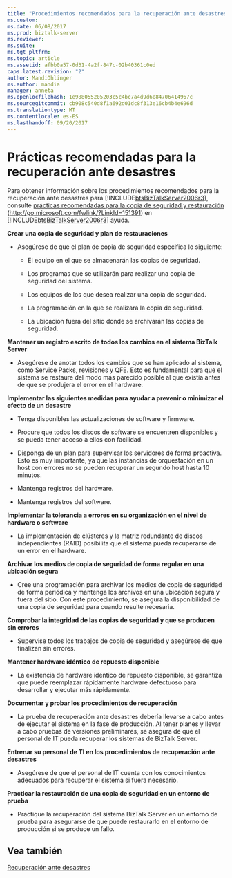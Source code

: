 ```yaml
---
title: "Procedimientos recomendados para la recuperación ante desastres | Documentos de Microsoft"
ms.custom: 
ms.date: 06/08/2017
ms.prod: biztalk-server
ms.reviewer: 
ms.suite: 
ms.tgt_pltfrm: 
ms.topic: article
ms.assetid: afbb0a57-0d31-4a2f-847c-02b40361c0ed
caps.latest.revision: "2"
author: MandiOhlinger
ms.author: mandia
manager: anneta
ms.openlocfilehash: 1e988055205203c5c4bc7a4d9d6e84706414967c
ms.sourcegitcommit: cb908c540d8f1a692d01dc8f313e16cb4b4e696d
ms.translationtype: MT
ms.contentlocale: es-ES
ms.lasthandoff: 09/20/2017
---
```

# <a name="best-practices-for-disaster-recovery"></a>Prácticas recomendadas para la recuperación ante desastres
Para obtener información sobre los procedimientos recomendados para la recuperación ante desastres para [!INCLUDE[btsBizTalkServer2006r3](../includes/btsbiztalkserver2006r3-md.md)], consulte [prácticas recomendadas para la copia de seguridad y restauración](http://go.microsoft.com/fwlink/?LinkId=151391) (http://go.microsoft.com/fwlink/?LinkId=151391) en [!INCLUDE[btsBizTalkServer2006r3](../includes/btsbiztalkserver2006r3-md.md)] ayuda.  
  
 **Crear una copia de seguridad y plan de restauraciones**  
  
-   Asegúrese de que el plan de copia de seguridad especifica lo siguiente:  
  
    -   El equipo en el que se almacenarán las copias de seguridad.  
  
    -   Los programas que se utilizarán para realizar una copia de seguridad del sistema.  
  
    -   Los equipos de los que desea realizar una copia de seguridad.  
  
    -   La programación en la que se realizará la copia de seguridad.  
  
    -   La ubicación fuera del sitio donde se archivarán las copias de seguridad.  
  
 **Mantener un registro escrito de todos los cambios en el sistema BizTalk Server**  
  
-   Asegúrese de anotar todos los cambios que se han aplicado al sistema, como Service Packs, revisiones y QFE. Esto es fundamental para que el sistema se restaure del modo más parecido posible al que existía antes de que se produjera el error en el hardware.  
  
 **Implementar las siguientes medidas para ayudar a prevenir o minimizar el efecto de un desastre**  
  
-   Tenga disponibles las actualizaciones de software y firmware.  
  
-   Procure que todos los discos de software se encuentren disponibles y se pueda tener acceso a ellos con facilidad.  
  
-   Disponga de un plan para supervisar los servidores de forma proactiva. Esto es muy importante, ya que las instancias de orquestación en un host con errores no se pueden recuperar un segundo host hasta 10 minutos.  
  
-   Mantenga registros del hardware.  
  
-   Mantenga registros del software.  
  
 **Implementar la tolerancia a errores en su organización en el nivel de hardware o software**  
  
-   La implementación de clústeres y la matriz redundante de discos independientes (RAID) posibilita que el sistema pueda recuperarse de un error en el hardware.  
  
 **Archivar los medios de copia de seguridad de forma regular en una ubicación segura**  
  
-   Cree una programación para archivar los medios de copia de seguridad de forma periódica y mantenga los archivos en una ubicación segura y fuera del sitio. Con este procedimiento, se asegura la disponibilidad de una copia de seguridad para cuando resulte necesaria.  
  
 **Comprobar la integridad de las copias de seguridad y que se producen sin errores**  
  
-   Supervise todos los trabajos de copia de seguridad y asegúrese de que finalizan sin errores.  
  
 **Mantener hardware idéntico de repuesto disponible**  
  
-   La existencia de hardware idéntico de repuesto disponible, se garantiza que puede reemplazar rápidamente hardware defectuoso para desarrollar y ejecutar más rápidamente.  
  
 **Documentar y probar los procedimientos de recuperación**  
  
-   La prueba de recuperación ante desastres debería llevarse a cabo antes de ejecutar el sistema en la fase de producción. Al tener planes y llevar a cabo pruebas de versiones preliminares, se asegura de que el personal de IT pueda recuperar los sistemas de BizTalk Server.  
  
 **Entrenar su personal de TI en los procedimientos de recuperación ante desastres**  
  
-   Asegúrese de que el personal de IT cuenta con los conocimientos adecuados para recuperar el sistema si fuera necesario.  
  
 **Practicar la restauración de una copia de seguridad en un entorno de prueba**  
  
-   Practique la recuperación del sistema BizTalk Server en un entorno de prueba para asegurarse de que puede restaurarlo en el entorno de producción si se produce un fallo.  
  
## <a name="see-also"></a>Vea también  
 [Recuperación ante desastres](../technical-guides/disaster-recovery.md)